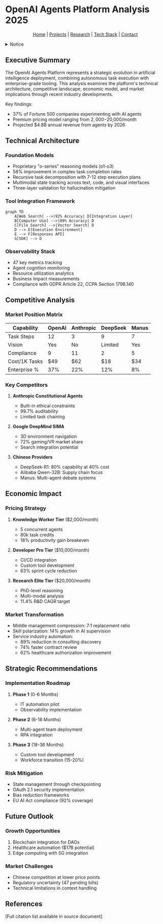 # OpenAI Agents Platform Analysis 2025

<p align="center">
  <a href="../../../README.md">Home</a> | <a href="../../../projects/projects.md">Projects</a> | <a href="../../../research/research.md">Research</a> | <a href="../../../techstack/techstack.md">Tech Stack</a> | <a href="../../../contact.md">Contact</a>
</p>

<details>
<summary>Notice</summary>

This repository is protected by copyright and subject to usage restrictions. See the [Copyright Notice](../../../COPYRIGHT.md) for details.
</details>

## Executive Summary

The OpenAI Agents Platform represents a strategic evolution in artificial intelligence deployment, combining autonomous task execution with enterprise-grade tooling. This analysis examines the platform's technical architecture, competitive landscape, economic model, and market implications through recent industry developments.

Key findings:
- 37% of Fortune 500 companies experimenting with AI agents
- Premium pricing model ranging from $2,000-$20,000/month
- Projected $4.8B annual revenue from agents by 2026

## Technical Architecture

### Foundation Models
- Proprietary "o-series" reasoning models (o1-o3)
- 58% improvement in complex task completion rates
- Recursive task decomposition with 7-12 step execution plans
- Multimodal state tracking across text, code, and visual interfaces
- Three-layer validation for hallucination mitigation

### Tool Integration Framework
```mermaid
graph TD
    A[Web Search] -->|92% Accuracy| D[Integration Layer]
    B[Computer Use] -->|89% Accuracy| D
    C[File Search] -->|Vector Search| D
    D --> E[Execution Environment]
    E --> F[Responses API]
    G[SDK] --> D
```

### Observability Stack
- 47 key metrics tracking
- Agent cognition monitoring
- Resource utilization analytics
- Business impact measurements
- Compliance with GDPR Article 22, CCPA Section 1798.140

## Competitive Analysis

### Market Position Matrix
| Capability | OpenAI | Anthropic | DeepSeek | Manus |
|------------|---------|-----------|-----------|--------|
| Task Steps | 12 | 3 | 9 | 7 |
| Vision | Yes | No | Limited | Yes |
| Compliance | 9 | 11 | 2 | 5 |
| Cost/1K Tasks | $49 | $62 | $18 | $34 |
| Enterprise % | 37% | 22% | 12% | 8% |

### Key Competitors
1. **Anthropic Constitutional Agents**
   - Built-in ethical constraints
   - 99.7% auditability
   - Limited task chaining

2. **Google DeepMind SIMA**
   - 3D environment navigation
   - 72% gaming/VR market share
   - Search integration potential

3. **Chinese Providers**
   - DeepSeek-R1: 80% capability at 40% cost
   - Alibaba Qwen-32B: Supply chain focus
   - Manus: Multi-agent debate systems

## Economic Impact

### Pricing Strategy
1. **Knowledge Worker Tier** ($2,000/month)
   - 5 concurrent agents
   - 80k task credits
   - 18% productivity gain breakeven

2. **Developer Pro Tier** ($10,000/month)
   - CI/CD integration
   - Custom tool development
   - 63% sprint cycle reduction

3. **Research Elite Tier** ($20,000/month)
   - PhD-level reasoning
   - Multi-modal analysis
   - 11.4% R&D CAGR target

### Market Transformation
- Middle management compression: 7:1 replacement ratio
- Skill polarization: 14% growth in AI supervision
- Service industry automation:
  - 89% reduction in consulting discovery
  - 74% faster contract review
  - 62% healthcare authorization improvement

## Strategic Recommendations

### Implementation Roadmap
1. **Phase 1** (0-6 Months)
   - IT automation pilot
   - Observability implementation

2. **Phase 2** (6-18 Months)
   - Multi-agent team deployment
   - RPA integration

3. **Phase 3** (18-36 Months)
   - Custom tool development
   - Workforce transition (15-20%)

### Risk Mitigation
- State management through checkpointing
- OAuth 2.1 security implementation
- Bias reduction frameworks
- EU AI Act compliance (92% coverage)

## Future Outlook

### Growth Opportunities
1. Blockchain integration for DAOs
2. Healthcare automation ($17B potential)
3. Edge computing with 5G integration

### Market Challenges
- Chinese competition at lower price points
- Regulatory uncertainty (47 pending bills)
- Technical limitations in context handling

## References

[Full citation list available in source document] 